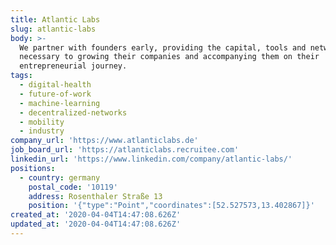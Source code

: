 ```yaml
---
title: Atlantic Labs
slug: atlantic-labs
body: >-
  We partner with founders early, providing the capital, tools and network
  necessary to growing their companies and accompanying them on their
  entrepreneurial journey.
tags:
  - digital-health
  - future-of-work
  - machine-learning
  - decentralized-networks
  - mobility
  - industry
company_url: 'https://www.atlanticlabs.de'
job_board_url: 'https://atlanticlabs.recruitee.com'
linkedin_url: 'https://www.linkedin.com/company/atlantic-labs/'
positions:
  - country: germany
    postal_code: '10119'
    address: Rosenthaler Straße 13
    position: '{"type":"Point","coordinates":[52.527573,13.402867]}'
created_at: '2020-04-04T14:47:08.626Z'
updated_at: '2020-04-04T14:47:08.626Z'
---
```


